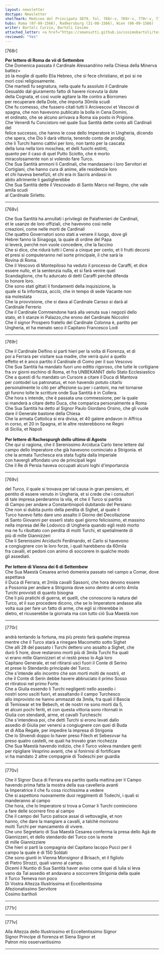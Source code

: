 ```yaml
---
layout: newsletter
doctype: Newsletter
shelfmark: Mediceo del Principato 3079, fol. 768r-v, 769r-v, 770r-v, 771r-v
hubs: Roma (07-09-1566), Radkersburg (31-08-1566), Wien (06-09-1566)
writer: Bartoli Curzio, Bartoli Cosimo
attached_letter: <a href="https://smansutti.github.io/cosimobartoli/texts/2978_045/">2978_045</a>
reviewed: "Yes"
---
```


[768r]  
  
  
<strong>Per lettere di Roma de vii di Settembre</strong>  
Che Domenica passata il Cardinale Alessandrino nella Chiesa della Minerva battez=  
zò la moglie di quello Elia Hebreo, che si fece christiano, et poi si ne  
morì così religiosamente.  
Che martedì fu segnatura, nella quale fu assoluto il Cardinale  
Gesualdo dal giuramento fatto di havere ricevuta la dote  
della Cognata, et così vuole agitare la lite contro a Borromeo  
per recuperare della Dote, che importa 30mila scudi  
Che fu comesso, che fussero citati tutti li Arcivescovi et Vescovi di  
spagna, che non havevono publicato la bolla in Cena Domini,  
et ordinato, che se alcuno arrivava a Roma sia posto in Prigione.  
Che Venerdì fu Concistoro nel quale Sua Santità dette conto alli Cardinali del  
felice successo, che hanno le cose dello Imperatore in Ungheria, dicendo  
che spera, che Dio li darà vittoria, tenendo conto de prodigi,  
che li Turchi hanno cattivi per loro, non tanto per la cascata  
della luna nella loro moschea, et delli fuochi estinti,  
quanto per il caso di quel Putto Sciotto, che è morto  
miracolosamente non si volendo fare Turco.  
Che Sua Santità ammonì li Cardinali, che mandassero i loro Servitori et  
Cortigiani, che hanno cura di anime, alle residenzie loro  
et chi haveva benefizii, et chi era in Sacris andassi in  
abito altrimente li gastigherebbe  
Che Sua Santità dette il Vescovado di Santo Marco nel Regno, che vale amila scudi  
al Cardinale Sirletto.  
  
---  

[768v]  
  
  
Che Sua Santità ha annullati i privilegii de Palafrenieri de Cardinali,  
et le usanze de loro offiziali, che havevono così nelle  
creazioni, come nelle morti de Cardinali  
Che quattro Governatori sono stati a venere il luogo, dove gli  
Hebrei fanno la Sinagoga, la quale di ordine del Papa  
si leverà, perchè non vuole concedere, che la faccino  
Che si dice, che ridurà tutti i Censi a cinque per cento, et li frutti decorsi  
et presi si computeranno nel sorte principale, il che sarà la  
Rovina di Roma.  
Che il Vescovo di Montepiloso ha veduto il processo de Caraffi, et dice  
essere nullo, et la sentenzia nulla, et si farà venire quel  
Scandaglione, che fu adurcato di detti Caraffi perchè difenda  
lo honore loro.  
Che sono stati gittati li fondamenti della inquisizione, la  
quale si fa infortezza, acciò, che in tempo di sede Vacante non  
sia molestata  
Che la provvisione, che si dava al Cardinale Carsso si darà al  
Cardinale Ferrerio  
Che il Cardinale Commendone harà alla venuta sua i negozii dello  
stato, et li stanze in Palazzo,che erono del Cardinale Niccolini  
Che il signor Prospero fratello del Cardinale Colonna è, partito per  
Ungheria, et ha menato seco il Capitano Francesco Lodi  
  
---  

[769r]  
  
  
Che il Cardinale Delfino si partì hieri per la volta di Fiorenza, et di  
poi a Ferrara per visitare sua madre, che verrà quivi a quello  
effetto et è anco partito il Cardinale di Como per il suo Vescovo  
Che Sua Santità ha mandato fuori uno editto rigoroso, che tutte le cortigiane  
fra xv giorni eschino di Roma, et fra UNBEKANNT dello Stato Ecclesiastico  
Che a questi dì fu mandato un Cursore a citare il Duca di Mantova  
per contodel ius patronatus, et non havendo potuto citarlo  
personalmente lo citò per affezione su per i cantoni, ma nel tornarse  
gli furono tolte le scritture onde Sua Santità è in Collera.  
Che hora s intende, che è passata una commessione, per la quale  
si manderà a citare detto Duca, che comparica personalmente a Roma  
Che Sua Santità ha detto al Signor Paulo Giordano Orsino, che gli vuole  
dare il Generale bastone della Chiesa  
Che la armata Cattolica si era divisa, et 40 galere andavon in Affrica  
in corso, et 20 in Spagna, et le altre resterebbono ne Regni  
di Sicilia, et Napoli  
<br/><strong>Per lettere di Rachespurgh dello ultimo di Agosto</strong>  
Che qui si ragiona, che il Serenissimo Arciduca Carlo tiene lettere dal  
campo dello Imperatore che già havevono cominciato a Strigonia. et  
che la armata Turchesca era stata fugita dalla Imperiale  
con havergli affondato uno de principali legni  
Che il Re di Persia haveva occupati alcuni loghi d'importanzia  
  
---  

[769v]  
  
  
del Turco, il quale si trovava per tal causa in gran pensiero, et  
pentito di essere venuto in Ungheria, et si crede che i consultori  
di tale impresa perderanno la vila, et che il Turco si partirà  
di Campo per andare a Constantinopoli dubitando del Persiano  
Che non si dubita punto della perdita di Sighet, al quale il  
Turco havevo fatto dare uno assalto il Giorno del Decollazione  
di Santo Giovanni per esserli stato quel giorno felicissimo, et massino  
nella impresa del Re Lodovico di Ungheria quando egli restò morto  
ma ne fu ributtato con perdita di molti Turchi, et spetialmente di  
più di mille Giannizzeri  
Che li Serenissimi Arciduchi Ferdinando, et Carlo si havevono   
a congiugnere con le loro forze, i quali harebbeno da 60mila  
fra cavalli, et pedoni con animo di soccorere in qualche modo  
gli assediati.  
<br/><strong>Per lettere di Vienna dei 6 di Settembew</strong>  
Che Sua Maestà Cesarea arrivò domenira passato nel campo a Comar, dove aspettava  
il Duca di Ferrara, et 2mila cavalli Sassoni, che hora devono essere  
a Possonia per andare a Strigonia dove sono dentro al certo 4mila  
Turchi provvisti di quanto bisogna  
Che li più pratichi di guerra, et quelli, che conoscono la natura del  
Turco, et il suo procedere dicono, che se lo Imperatore andasse alla  
volta sua per fare un fatto di arme, che egli si ritirerebbe in  
dietro, et ricuserebbe la giornata ma con tutto ciò Sua Maestà non  
  
---  

[770r]  
  
  
andrà tentando la fortuna, ma più presto farà qualehe impresa  
mentre che il Turco starà a rinegare Macometto sotto Sighet  
Che alli 28 del passato i Turchi dettero uno assalto a Sighet, che  
durò 5 hore, dove restarono morti più di 3mila Turchi fra quali  
vi erano mille Giannizzeri et vi restò preso lo Agà loro  
Capitano Generale, et nel ritirarsi uscì fuori il Conte di Serino  
et prese lo Stendardo principale del Turco.  
Che s'intende allo incontro che son morti molti de nostrii, et  
che il Conte di Serin debbe havere abbruciato il primo Sosso  
et ritiratosi nel primo Forte.  
Che a Giulia essendo li Turchi negligenti nello assedio i  
nostri sono usciti fuori, et assaltando il campo Turchesco  
allo improvisto ne hanno ammazati da 3mila, fra quali il Bascia  
di Temiswar et tre Bebech, et de nostri ne sono morti da 5,  
et alcuni pochi feriti, et con questa vittoria sono ritornati in  
Giulia con stendardi, arme, et cavalli Turcheschi  
Che s'intendeva poi, che detti Turchi si erono levati dallo  
assedio di Giulia per venersi a congiugnere con quei di Buda  
et di Alba Regale, per impedire la impresa di Strigonia  
Che lo Shvendi doppo lo haver preso Filech et Sebesvvar ha  
preso quatro castelli, ne quali ha trovato gran ricchezza  
Che Sua Maestà havendo indizio, che il Turco voleva mandare genti  
per ripigliare Vesprino avanti, che si fonirnisi di fortificare  
vi ha mandato 2 altre compagnie di Todeschi per guardia  
  
---  

[770v]  
  
  
Che il Signor Duca di Ferrara era partito quella mattina per il Campo  
havendo prima fatta la mostra della sua cavelleria avanti  
la Imperatrice il che fu cosa ricchissima a vedere  
Che si aspettono nuovamente duoi reggimenti di Todechi, i quali si  
manderanno al campo  
Che hora, che lo Imperatore si trova a Comar li Turchi cominciono  
a fare delle scorrere fino al campo  
Che il campo del Turco patisce assai di vettovaglie, et non  
hanno, che dare la mangiare a cavalli, a talchè morivono  
molti Turchi per mancamento di vivere.  
Che uno Segretario di Sua Maestà Cesarea conferma la presa dello Agà de  
Giannizzeri, et dello stendardo del Turco con la morte  
di mille Giannizziere  
Che hieri si partì la compagnia del Capitano Iacopo Pucci per il  
campo la quale è di 150 Soldati  
Che sono giunti in Vienna Monsignor d Brisach, et il figliolo  
di Pietro Strozzi, quali vanno al campo.  
Dicemi il Nuntio di Sua Santità haver aviso come quei di Iulia si leva  
vano da Tal assedio et andavano a soccorrere Strigonia della quale  
il Turco Temeva non poco  
Di Vostra Altezza Illustrissima et Eccellentissima  
Afezionatissimo Servitore  
Cosimo bartholi  
  
---  

[771r]  
  
  
  
---  

[771v]  
  
  
Alla Altezza dello Illustrissimo et Eccellentissimo Signor  
Signor Principe di fiorenza et Siena Signor et  
Patron mio osservantissimo  
  
---  

